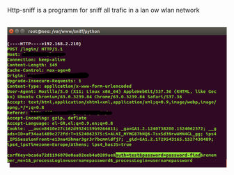  Http-sniff is a programm for sniff all trafic in a lan ow wlan network <br><br>

![1http_sniff](1http_sniff.png) <br> <br> <br> 
